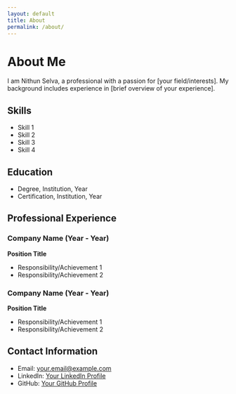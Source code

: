 ```yaml
---
layout: default
title: About
permalink: /about/
---
```


# About Me

I am Nithun Selva, a professional with a passion for [your field/interests]. My background includes experience in [brief overview of your experience].

## Skills

- Skill 1
- Skill 2
- Skill 3
- Skill 4

## Education

- Degree, Institution, Year
- Certification, Institution, Year

## Professional Experience

### Company Name (Year - Year)
**Position Title**
- Responsibility/Achievement 1
- Responsibility/Achievement 2

### Company Name (Year - Year)
**Position Title**
- Responsibility/Achievement 1
- Responsibility/Achievement 2

## Contact Information

- Email: your.email@example.com
- LinkedIn: [Your LinkedIn Profile](https://linkedin.com/in/yourprofile)
- GitHub: [Your GitHub Profile](https://github.com/nssent25)